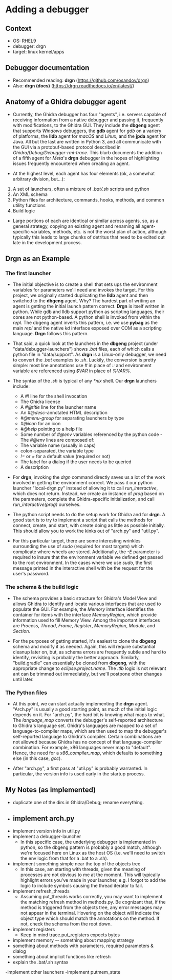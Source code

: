# Adding a debugger

## Context
- OS: RHEL9
- debugger: drgn
- target: linux kernel/apps

## Debugger documentation

- Recommended reading: **drgn** (https://github.com/osandov/drgn)
- Also: **drgn (docs)** (https://drgn.readthedocs.io/en/latest/)

## Anatomy of a Ghidra debugger agent

- Currently, the Ghidra debugger has four "agents", i.e. servers capable of receiving information from a native debugger and passing it, frequently with modifications, to the Ghidra GUI.  They include the **dbgeng** agent that supports *Windows* debuggers, the **gdb** agent for *gdb* on a variery of platforms, the **lldb** agent for *macOS* and *Linux*, and the **jpda** agent for Java.  All but the last are written in Python 3, and all communicate with the GUI via a protobuf-based protocol described in *Ghidra/Debug/Debugger-rmi-trace*.  This blurb documents the addition of a fifth agent for *Meta*'s **drgn** debugger in the hopes of highlighting issues frequently encountered when creating an agent.

- At the highest level, each agent has four elements (ok, a somewhat arbitrary division, but...):
1. A set of launchers, often a mixture of *.bat/.sh* scripts and python
2. An XML schema
3. Python files for architecture, commands, hooks, methods, and common utility functions
4. Build logic

- Large portions of each are identical or similar across agents, so, as a general strategy, copying an existing agent and renaming all agent-specific variables, methods, etc. is not the worst plan of action, although typically this leads to large chunks of detritus that need to be edited out late in the development process.

## **Drgn** as an Example

### The first launcher

- The initial objective is to create a shell that sets ups the environment variables for parameters we'll need and invokes the target. For this project, we originally started duplicating the **lldb** agent and then switched to the **dbgeng** agent. Why? The hardest part of writing an agent is getting the initial launch pattern correct.  **Drgn** is itself written in python.  While gdb and lldb support python as scripting languages, their cores are not python-based. A python shell is invoked from within the *repl*. The dbgeng agent inverts this pattern, i.e. we use **pybag** as the main *repl* and the native *kd* interface exposed over COM as a scripting language. **Drgn** follows this pattern.

- That said, a quick look at the launchers in the **dbgeng** project (under "data/debugger-launchers") shows *.bat* files, each of which calls a python file in "data/support". As **drgn** is a Linux-only debugger, we need to convert the *.bat* examples to *.sh*. Luckily, the conversion is pretty simple: most line annotations use *#* in place of *::* and environment variable are referenced using *$VAR* in place of *%VAR%*.

- The syntax of the *.sh* is typical of any *\*nix* shell. Our **drgn** launchers include:
  - A *#!* line for the shell invocation
  - The Ghidra license
  - A *#@title* line for the launcher name
  - An *#@desc*-annotated HTML description
  - *#@menu-group* for separating launchers by type
  - *#@icon* for an icon
  - *#@help* pointing to a help file
  - Some number of *#@env* variables referenced by the python code
-The *#@env* lines are composed of:
  - The variable name (usually in caps)
  - colon-separated, the variable type
  - *!=* or *=* for a default value (required or not)
  - The label for a dialog if the user needs to be queried
  - A description

- For **drgn**, invoking the *drgn* command directly saves us a lot of the work involved in getting the environment correct.  We pass it our python launcher "local-drgn.py" instead of allowing it to call *run\_interactive*, which does not return.  Instead, we create an instance of *prog* based on the parameters, complete the Ghidra-specific initialization, and call *run\_interactive(prog)* ourselves.

- The python script needs to do the setup work for Ghidra and for **drgn**. A good start is to try to implement a script that calls the methods for connect, create, and start, with create doing as little as possible initially.  This should allow you to work the kinks out of "arch.py" and "util.py".

- For this particular target, there are some interesting wrinkles surrounding the use of *sudo* (required for most targets) which complicate where wheels are stored.  Additionally, the *-E* parameter is required to insure that the environment variable we defined get passed to the root environment. In the cases where we use *sudo*, the first message printed in the interactive shell with be the request for the user's password.

### The schema & the build logic

- The schema provides a basic structure for Ghidra's Model View and allows Ghidra to identify and locate various interfaces that are used to populate the GUI.  For example, the *Memory* interface identifies the container for items with the interface *MemoryRegion*, which provide information used to fill Memory View.  Among the important interfaces are *Process*, *Thread*, *Frame*, *Register*, *MemoryRegion*, *Module*, and *Section*.

- For the purposes of getting started, it's easiest to clone the **dbgeng** schema and modify it as needed.  Again, this will require substantial cleanup later on, but, as schema errors are frequently subtle and hard to identify, revisiting is probably the better approach.  Similarly, "build.gradle" can essentially be cloned from **dbgeng**, with the appropriate change to *eclipse.project.name*. The *.tlb* logic is not relevant ant can be trimmed out immediately, but we'll postpone other changes until later.

### The Python files

- At this point, we can start actually implementing the **drgn** agent. "Arch.py" is usually a good starting point, as much of the initial logic depends on it. For "arch.py", the hard bit is knowing what maps to what. The *language\_map* converts the debugger's self-reported architecture to Ghidra's language set. Ghidra's languages are mapped to a set of language-to-compiler maps, which are then used to map the debugger's self-reported language to Ghidra's compiler. Certain combinations are not allowed because Ghidra has no concept of that language-compiler combination.  For example, x86 languages never map to "default".  Hence, the need for a *x86\_compiler\_map*, which defaults to something else (in this case, *gcc*).

- After "arch.py", a first pass at "util.py" is probably warranted. In particular, the version info is used early in the startup process.




## My Notes (as implemented)

- duplicate one of the dirs in Ghidra/Debug; rename everything.
- implement arch.py
  - 
- implement version info in util.py
- implement a debugger-launcher
  - In this specific case, the underlying debugger is implemented in python, so the dbgeng pattern is probably a good match, although we're focused here on Linux as the host OS (i.e. we'll need to switch the env logic from that for a .bat to a .sh).  
- implement something simple near the top of the objects tree
  - In this case, am starting with threads, given the meaning of processes are not obvious to me at the moment. This will typically highlight errors you've made in your launcher, e.g. I forgot to add the logic to include symbols causing the thread iterator to fail.
- implement refresh_threads
  - Assuming put_threads works correctly, you may want to implement the matching refresh method in methods.py.  Be cognizant that, if the method is triggered from the objects tree, any error messages may not appear in the  terminal. Hovering on the object will indicate the object type which should match the annotations on the method.  If not, check the schema from the root down.
- implement registers
  - Keep in mind trace.put_registers expects bytes
- implement memory
  -- something about mapping strategy
- something about methods with parameters, required parameters & dialog
- something about implicit functions like refresh
- explain the .bat/.sh syntax

-implement other launchers
-implement putmem_state
